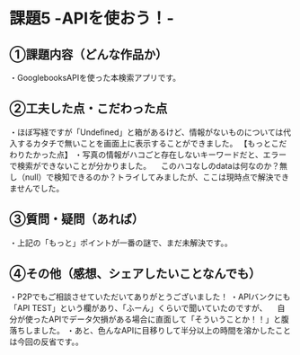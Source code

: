 # 課題5 -APIを使おう！-

## ①課題内容（どんな作品か）
・GooglebooksAPIを使った本検索アプリです。

## ②工夫した点・こだわった点
・ほぼ写経ですが「Undefined」と箱があるけど、情報がないものについては代入するカタチで無いことを画面上に表示することができました。
【もっとこだわりたかった点】
・写真の情報がハコごと存在しないキーワードだと、エラーで検索ができないことが分かりました。
　このハコなしのdataは何なのか？無し（null）で検知できるのか？トライしてみましたが、ここは現時点で解決できませんでした。

## ③質問・疑問（あれば）
・上記の「もっと」ポイントが一番の謎で、まだ未解決です。。

## ④その他（感想、シェアしたいことなんでも）
・P2Pでもご相談させていただいてありがとうございました！
・APIバンクにも「API TEST」という欄があり、「ふーん」くらいで聞いていたのですが、
　自分が使ったAPIでデータ欠損がある場合に直面して「そういうことか！！」と腹落ちしました。
 ・あと、色んなAPIに目移りして半分以上の時間を溶かしたことは今回の反省です。。
